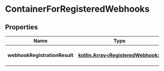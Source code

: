 
# ContainerForRegisteredWebhooks

## Properties
Name | Type | Description | Notes
------------ | ------------- | ------------- | -------------
**webhookRegistrationResult** | [**kotlin.Array&lt;RegisteredWebhook&gt;**](RegisteredWebhook.md) | A list of registered webhooks. |  [optional]



